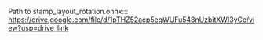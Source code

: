 Path to stamp_layout_rotation.onnx::: https://drive.google.com/file/d/1pTHZ52acp5egWUFu548nUzbitXWI3yCc/view?usp=drive_link
